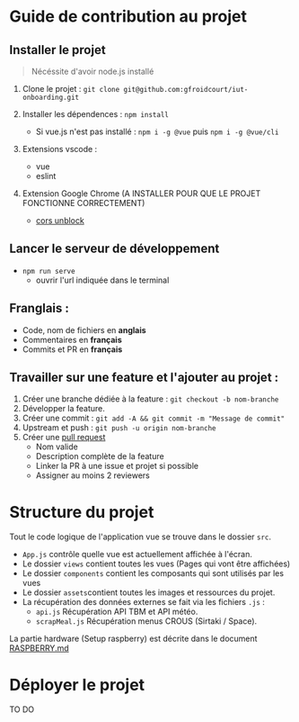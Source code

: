 # Guide de contribution au projet

## Installer le projet

> Nécéssite d'avoir node.js installé

1. Clone le projet : ```git clone git@github.com:gfroidcourt/iut-onboarding.git```
2. Installer les dépendences : ```npm install```
    - Si vue.js n'est pas installé : ```npm i -g @vue``` puis ```npm i -g @vue/cli```
3. Extensions vscode :
    - vue
    - eslint

4. Extension Google Chrome (A INSTALLER POUR QUE LE PROJET FONCTIONNE CORRECTEMENT)
    - [cors unblock](https://chrome.google.com/webstore/detail/cors-unblock/lfhmikememgdcahcdlaciloancbhjino?hl=en)

## Lancer le serveur de développement

- ```npm run serve```
    - ouvrir l'url indiquée dans le terminal  

## Franglais :

- Code, nom de fichiers en **anglais**
- Commentaires en **français**
- Commits et PR en **français**


## Travailler sur une feature et l'ajouter au projet :

1. Créer une branche dédiée à la feature : ```git checkout -b nom-branche```
2. Développer la feature.
3. Créer une commit : ```git add -A && git commit -m "Message de commit"```
4. Upstream et push : ```git push -u origin nom-branche```
5. Créer une [pull request](https://github.com/gfroidcourt/iut-onboarding/pulls)
    - Nom valide
    - Description complète de la feature
    - Linker la PR à une issue et projet si possible
    - Assigner au moins 2 reviewers

# Structure du projet

Tout le code logique de l'application vue se trouve dans le dossier `src`.

- `App.js` contrôle quelle vue est actuellement affichée à l'écran.
- Le dossier `views` contient toutes les vues (Pages qui vont être affichées)
- Le dossier `components` contient les composants qui sont utilisés par les vues
- Le dossier `assets`contient toutes les images et ressources du projet.
- La récupération des données externes se fait via les fichiers `.js` :
    - `api.js` Récupération API TBM et API météo.
    - `scrapMeal.js` Récupération menus CROUS (Sirtaki / Space).


La partie hardware (Setup raspberry) est décrite dans le document [RASPBERRY.md](./RASPBERRY.md)

# Déployer le projet

TO DO
